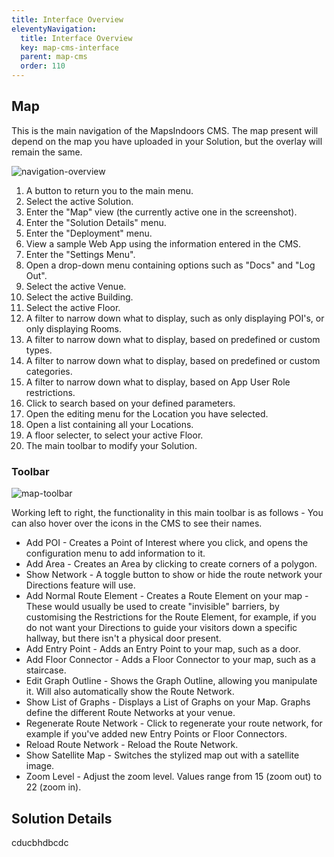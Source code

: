 ```yaml
---
title: Interface Overview
eleventyNavigation:
  title: Interface Overview
  key: map-cms-interface
  parent: map-cms
  order: 110
---
```


## Map

This is the main navigation of the MapsIndoors CMS. The map present will depend on the map you have uploaded in your Solution, but the overlay will remain the same.

![navigation-overview](/assets/getting-started/cms/navigation-overview.png)

1. A button to return you to the main menu.
1. Select the active Solution.
1. Enter the "Map" view (the currently active one in the screenshot).
1. Enter the "Solution Details" menu.
1. Enter the "Deployment" menu.
1. View a sample Web App using the information entered in the CMS.
1. Enter the "Settings Menu".
1. Open a drop-down menu containing options such as "Docs" and "Log Out".
1. Select the active Venue.
1. Select the active Building.
1. Select the active Floor.
1. A filter to narrow down what to display, such as only displaying POI's, or only displaying Rooms.
1. A filter to narrow down what to display, based on predefined or custom types.
1. A filter to narrow down what to display, based on predefined or custom categories.
1. A filter to narrow down what to display, based on App User Role restrictions.
1. Click to search based on your defined parameters.
1. Open the editing menu for the Location you have selected.
1. Open a list containing all your Locations.
1. A floor selecter, to select your active Floor.
1. The main toolbar to modify your Solution.

### Toolbar

![map-toolbar](/assets/getting-started/cms/map-toolbar.png)

Working left to right, the functionality in this main toolbar is as follows - You can also hover over the icons in the CMS to see their names.

* Add POI - Creates a Point of Interest where you click, and opens the configuration menu to add information to it.
* Add Area - Creates an Area by clicking to create corners of a polygon.
* Show Network - A toggle button to show or hide the route network your Directions feature will use.
* Add Normal Route Element - Creates a Route Element on your map - These would usually be used to create "invisible" barriers, by customising the Restrictions for the Route Element, for example, if you do not want your Directions to guide your visitors down a specific hallway, but there isn't a physical door present.
* Add Entry Point - Adds an Entry Point to your map, such as a door.
* Add Floor Connector - Adds a Floor Connector to your map, such as a staircase.
* Edit Graph Outline - Shows the Graph Outline, allowing you manipulate it. Will also automatically show the Route Network.
* Show List of Graphs - Displays a List of Graphs on your Map. Graphs define the different Route Networks at your venue.
* Regenerate Route Network - Click to regenerate your route network, for example if you've added new Entry Points or Floor Connectors.
* Reload Route Network - Reload the Route Network.
* Show Satellite Map - Switches the stylized map out with a satellite image.
* Zoom Level - Adjust the zoom level. Values range from 15 (zoom out) to 22 (zoom in).

## Solution Details

cducbhdbcdc
